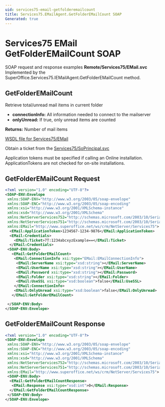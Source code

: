 ```yaml
---
uid: services75-email-getfolderemailcount
title: Services75.EMailAgent.GetFolderEMailCount SOAP
Generated: true
---
```


# Services75 EMail GetFolderEMailCount SOAP

SOAP request and response examples **Remote/Services75/EMail.svc**
Implemented by the <see cref="M:SuperOffice.Services75.IEMailAgent.GetFolderEMailCount">SuperOffice.Services75.IEMailAgent.GetFolderEMailCount</see> method.

## GetFolderEMailCount

Retrieve total/unread mail items in current folder

* **connectionInfo:** All information needed to connect to the mailserver
* **onlyUnread:** If true, only unread items are counted

**Returns:** Number of mail items


[WSDL file for Services75/EMail](../Services75-EMail.md)

Obtain a ticket from the [Services75/SoPrincipal.svc](../SoPrincipal/SoPrincipal.md)

Application tokens must be specified if calling an Online installation. ApplicationTokens are not checked for on-site installations.

## GetFolderEMailCount Request

```xml
<?xml version="1.0" encoding="UTF-8"?>
<SOAP-ENV:Envelope
 xmlns:SOAP-ENV="http://www.w3.org/2003/05/soap-envelope"
 xmlns:SOAP-ENC="http://www.w3.org/2003/05/soap-encoding"
 xmlns:xsi="http://www.w3.org/2001/XMLSchema-instance"
 xmlns:xsd="http://www.w3.org/2001/XMLSchema"
 xmlns:NetServerServices752="http://schemas.microsoft.com/2003/10/Serialization/Arrays"
 xmlns:NetServerServices751="http://schemas.microsoft.com/2003/10/Serialization/"
 xmlns:EMail="http://www.superoffice.net/ws/crm/NetServer/Services75">
  <EMail:ApplicationToken>1234567-1234-9876</EMail:ApplicationToken>
  <EMail:Credentials>
    <EMail:Ticket>7T:1234abcxyzExample==</EMail:Ticket>
  </EMail:Credentials>
 <SOAP-ENV:Body>
   <EMail:GetFolderEMailCount>
    <EMail:ConnectionInfo xsi:type="EMail:EMailConnectionInfo">
     <EMail:ServerName xsi:type="xsd:string"></EMail:ServerName>
     <EMail:UserName xsi:type="xsd:string"></EMail:UserName>
     <EMail:Password xsi:type="xsd:string"></EMail:Password>
     <EMail:Folder xsi:type="xsd:string"></EMail:Folder>
     <EMail:UseSSL xsi:type="xsd:boolean">false</EMail:UseSSL>
    </EMail:ConnectionInfo>
    <EMail:OnlyUnread xsi:type="xsd:boolean">false</EMail:OnlyUnread>
   </EMail:GetFolderEMailCount>

 </SOAP-ENV:Body>
</SOAP-ENV:Envelope>

```


## GetFolderEMailCount Response

```xml
<?xml version="1.0" encoding="UTF-8"?>
<SOAP-ENV:Envelope
 xmlns:SOAP-ENV="http://www.w3.org/2003/05/soap-envelope"
 xmlns:SOAP-ENC="http://www.w3.org/2003/05/soap-encoding"
 xmlns:xsi="http://www.w3.org/2001/XMLSchema-instance"
 xmlns:xsd="http://www.w3.org/2001/XMLSchema"
 xmlns:NetServerServices752="http://schemas.microsoft.com/2003/10/Serialization/Arrays"
 xmlns:NetServerServices751="http://schemas.microsoft.com/2003/10/Serialization/"
 xmlns:EMail="http://www.superoffice.net/ws/crm/NetServer/Services75">
 <SOAP-ENV:Body>
  <EMail:GetFolderEMailCountResponse>
   <EMail:Response xsi:type="xsd:int">0</EMail:Response>
  </EMail:GetFolderEMailCountResponse>
 </SOAP-ENV:Body>
</SOAP-ENV:Envelope>

```

